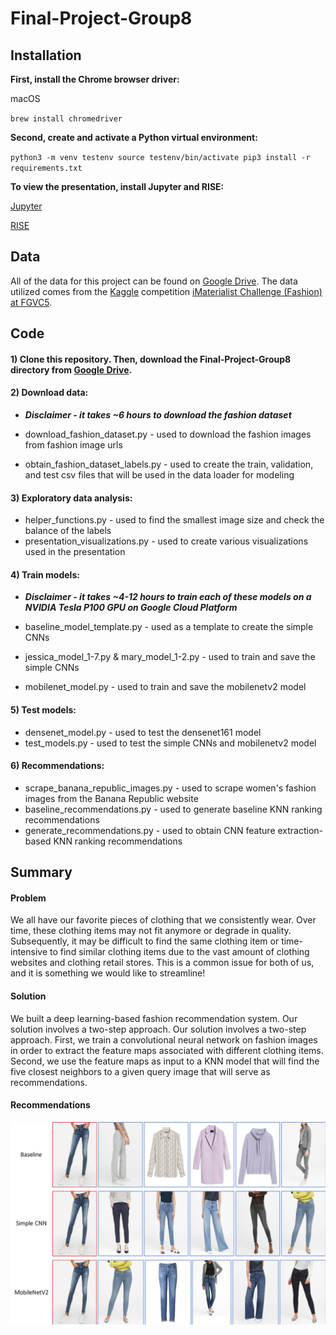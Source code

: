# Final-Project-Group8

## Installation

**First, install the Chrome browser driver:**

macOS

`brew install chromedriver`

**Second, create and activate a Python virtual environment:** 

`python3 -m venv testenv
source testenv/bin/activate
pip3 install -r requirements.txt`

**To view the presentation, install Jupyter and RISE:**

[Jupyter](https://jupyter.org/install)

[RISE](https://rise.readthedocs.io/en/maint-5.6/installation.html)

## Data
All of the data for this project can be found on [Google Drive](https://drive.google.com/drive/folders/1v9XhqYrJyQy-g-0UGNGZm3h1xCKacDlC?usp=sharing). The data utilized comes from the [Kaggle](https://www.kaggle.com/c/imaterialist-challenge-fashion-2018) competition [iMaterialist Challenge (Fashion) at FGVC5](https://github.com/visipedia/imat_fashion_comp).

## Code
#### 1) Clone this repository. Then, download the Final-Project-Group8 directory from [Google Drive](https://drive.google.com/drive/folders/1v9XhqYrJyQy-g-0UGNGZm3h1xCKacDlC?usp=sharing).

#### 2) Download data:

- ***Disclaimer - it takes ~6 hours to download the fashion dataset***

- download_fashion_dataset.py - used to download the fashion images from fashion image urls
- obtain_fashion_dataset_labels.py - used to create the train, validation, and test csv files that will be used in the data loader for modeling

#### 3) Exploratory data analysis:

- helper_functions.py - used to find the smallest image size and check the balance of the labels
- presentation_visualizations.py - used to create various visualizations used in the presentation

#### 4) Train models:

- ***Disclaimer - it takes ~4-12 hours to train each of these models on a NVIDIA Tesla P100 GPU on Google Cloud Platform***

- baseline_model_template.py - used as a template to create the simple CNNs
- jessica_model_1-7.py & mary_model_1-2.py - used to train and save the simple CNNs
- mobilenet_model.py - used to train and save the mobilenetv2 model

#### 5) Test models: 

- densenet_model.py - used to test the densenet161 model
- test_models.py - used to test the simple CNNs and mobilenetv2 model

#### 6) Recommendations:

- scrape_banana_republic_images.py - used to scrape women's fashion images from the Banana Republic website
- baseline_recommendations.py - used to generate baseline KNN ranking recommendations
- generate_recommendations.py - used to obtain CNN feature extraction-based KNN ranking recommendations

## Summary
#### Problem
We all have our favorite pieces of clothing that we consistently wear. Over time, these clothing items may not fit anymore or degrade in quality. Subsequently, it may be difficult to find the same clothing item or time-intensive to find similar clothing items due to the vast amount of clothing websites and clothing retail stores. This is a common issue for both of us, and it is something we would like to streamline!
#### Solution
We built a deep learning-based fashion recommendation system. Our solution involves a two-step approach. Our solution involves a two-step approach. First, we train a convolutional neural network on fashion images in order to extract the feature maps associated with different clothing items. Second, we use the feature maps as input to a KNN model that will find the five closest neighbors to a given query image that will serve as recommendations.
#### Recommendations
![Jeans Recommendations](https://github.com/mgibbs1259/Final-Project-Group8/blob/master/Final-Group-Presentation/jeans_recommendations.png)
